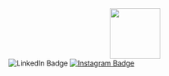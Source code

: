 
<div id="header" align="center">
  <img src="https://media.giphy.com/media/M9gbBd9nbDrOTu1Mqx/giphy.gif" width="100"/>
</div>

<div id="badges">
    <a href="https://www.instagram.com/svetmanila/"><a href="https://www.linkedin.com/in/svetlana-manila-b70593224/"></a>
    <img src="https://img.shields.io/badge/LinkedIn-blue?style=for-the-badge&logo=linkedin&logoColor=white" alt="LinkedIn Badge"/>
</a>
<a href="https://www.instagram.com/svetmanila/">
    <img src="https://img.shields.io/badge/Instagram-orange?style=for-the-badge&logo=instagram&logoColor=orange" alt="Instagram Badge"/>
</a>
  </div>
